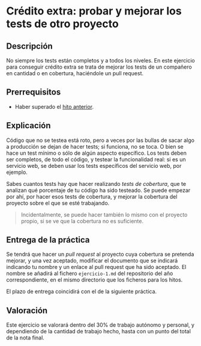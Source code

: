 # Crédito extra: probar y mejorar los tests de otro proyecto

Descripción
-----------------

No siempre los tests están completos y a todos los niveles. En este ejercicio para conseguir crédito extra se trata de mejorar los tests de un compañero en cantidad o en cobertura, haciéndole un pull request.

Prerrequisitos
--------------------

* Haber superado el [hito anterior](3.PaaS.md).

Explicación
----------------

Código que no se testea está roto, pero a veces por las bullas de
sacar algo a producción se dejan de hacer tests; si funciona, no se
toca. O bien se hace un test mínimo o sólo de algún aspecto
específico. Los tests deben ser completos, de todo el código, y
testear la funcionalidad real: si es un servicio web, se deben usar
los tests específicos del servicio web, por ejemplo.

Sabes cuantos tests hay que hacer realizando *tests de cobertura*, que
te analizan qué porcentaje de tu código ha sido testeado. Se puede
empezar por ahí, por hacer esos tests de cobertura, y mejorar la
cobertura del proyecto sobre el que se esté trabajando.

> Incidentalmente, se puede hacer también lo mismo con el proyecto
> propio, si se ve que la cobertura no es suficiente. 

Entrega de la práctica
--------------------------------

Se tendrá que hacer un *pull request* al proyecto cuya cobertura se
pretenda mejorar, y una vez aceptado, modificar el documento que se
indicará indicando tu nombre y un enlace al pull request que ha sido
aceptado. El nombre se añadirá al fichero `ejercicio-1.md` del repositorio del año correspondiente, en el mismo directorio que los ficheros para los hitos. 

El plazo de entrega coincidirá con el de la siguiente práctica. 

Valoración
--------------

Este ejercicio se valorará dentro del 30% de trabajo autónomo y
personal, y dependiendo de la cantidad de trabajo hecho, hasta con un
punto del total de la nota final. 
